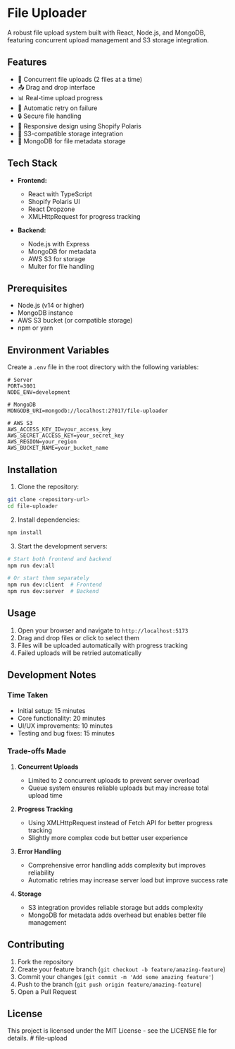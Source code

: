 # File Uploader

A robust file upload system built with React, Node.js, and MongoDB, featuring concurrent upload management and S3 storage integration.

## Features

- 🚀 Concurrent file uploads (2 files at a time)
- 📤 Drag and drop interface
- 📊 Real-time upload progress
- 🔄 Automatic retry on failure
- 🔒 Secure file handling
- 📱 Responsive design using Shopify Polaris
- 💾 S3-compatible storage integration
- 📝 MongoDB for file metadata storage

## Tech Stack

- **Frontend:**
  - React with TypeScript
  - Shopify Polaris UI
  - React Dropzone
  - XMLHttpRequest for progress tracking

- **Backend:**
  - Node.js with Express
  - MongoDB for metadata
  - AWS S3 for storage
  - Multer for file handling

## Prerequisites

- Node.js (v14 or higher)
- MongoDB instance
- AWS S3 bucket (or compatible storage)
- npm or yarn

## Environment Variables

Create a `.env` file in the root directory with the following variables:

```env
# Server
PORT=3001
NODE_ENV=development

# MongoDB
MONGODB_URI=mongodb://localhost:27017/file-uploader

# AWS S3
AWS_ACCESS_KEY_ID=your_access_key
AWS_SECRET_ACCESS_KEY=your_secret_key
AWS_REGION=your_region
AWS_BUCKET_NAME=your_bucket_name
```

## Installation

1. Clone the repository:
```bash
git clone <repository-url>
cd file-uploader
```

2. Install dependencies:
```bash
npm install
```

3. Start the development servers:
```bash
# Start both frontend and backend
npm run dev:all

# Or start them separately
npm run dev:client  # Frontend
npm run dev:server  # Backend
```

## Usage

1. Open your browser and navigate to `http://localhost:5173`
2. Drag and drop files or click to select them
3. Files will be uploaded automatically with progress tracking
4. Failed uploads will be retried automatically

## Development Notes

### Time Taken
- Initial setup: 15 minutes
- Core functionality: 20 minutes
- UI/UX improvements: 10 minutes
- Testing and bug fixes: 15 minutes

### Trade-offs Made

1. **Concurrent Uploads**
   - Limited to 2 concurrent uploads to prevent server overload
   - Queue system ensures reliable uploads but may increase total upload time

2. **Progress Tracking**
   - Using XMLHttpRequest instead of Fetch API for better progress tracking
   - Slightly more complex code but better user experience

3. **Error Handling**
   - Comprehensive error handling adds complexity but improves reliability
   - Automatic retries may increase server load but improve success rate

4. **Storage**
   - S3 integration provides reliable storage but adds complexity
   - MongoDB for metadata adds overhead but enables better file management

## Contributing

1. Fork the repository
2. Create your feature branch (`git checkout -b feature/amazing-feature`)
3. Commit your changes (`git commit -m 'Add some amazing feature'`)
4. Push to the branch (`git push origin feature/amazing-feature`)
5. Open a Pull Request

## License

This project is licensed under the MIT License - see the LICENSE file for details.
#   f i l e - u p l o a d  
 